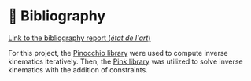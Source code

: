 

# 📖 Bibliography

[Link to the bibliography report (*état de l'art*)](./etat_de_l_art.pdf.pdf)

For this project, the [Pinocchio library](https://github.com/stack-of-tasks/pinocchio) were used to compute inverse kinematics iteratively. 
Then, the [Pink library](https://github.com/stephane-caron/pink) was utilized to solve inverse kinematics with the addition of constraints.
